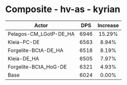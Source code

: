 # Composite - hv-as - kyrian
| Actor | DPS | Increase |
|---|:---:|:---:|
|Pelagos-CM_LGotP-DE_HA|6946|15.29%|
|Kleia-PC-DE|6563|8.94%|
|Forgelite-BCtA-DE_HA|6518|8.19%|
|Kleia-DE_HA|6505|7.97%|
|Forgelite-BCtA_HoG-DE|6321|4.93%|
|Base|6024|0.00%|
